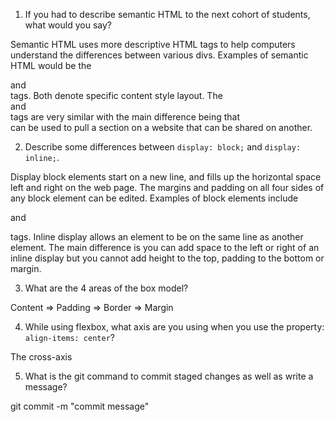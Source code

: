 1. If you had to describe semantic HTML to the next cohort of students, what would you say?

Semantic HTML uses more descriptive HTML tags to help computers understand the differences between various divs. Examples of semantic HTML would be the <section> and <article> tags. Both denote specific content style layout. The <section> and <article> tags are very similar with the main difference being that <article> can be used to pull a section on a website that can be shared on another. 

2. Describe some differences between ```display: block;``` and ```display: inline;```.

Display block elements start on a new line, and fills up the horizontal space left and right on the web page. The margins and padding on all four sides of any block element can be edited. Examples of block elements include <div> and <p> tags. Inline display allows an element to be on the same line as another element. The main difference is you can add space to the left or right of an inline display but you cannot add height to the top, padding to the bottom or margin.

3. What are the 4 areas of the box model?

Content => Padding => Border => Margin

4. While using flexbox, what axis are you using when you use the property: ```align-items: center```?

The cross-axis

5. What is the git command to commit staged changes as well as write a message? 

git commit -m "commit message"